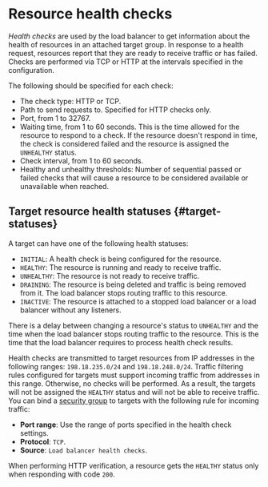 # Resource health checks

*Health checks* are used by the load balancer to get information about the health of resources in an attached target group. In response to a health request, resources report that they are ready to receive traffic or has failed. Checks are performed via TCP or HTTP at the intervals specified in the configuration.

The following should be specified for each check:

* The check type: HTTP or TCP.
* Path to send requests to. Specified for HTTP checks only.
* Port, from 1 to 32767.
* Waiting time, from 1 to 60 seconds. This is the time allowed for the resource to respond to a check. If the resource doesn't respond in time, the check is considered failed and the resource is assigned the `UNHEALTHY` status.
* Check interval, from 1 to 60 seconds.
* Healthy and unhealthy thresholds: Number of sequential passed or failed checks that will cause a resource to be considered available or unavailable when reached.

## Target resource health statuses {#target-statuses}

A target can have one of the following health statuses:

* `INITIAL`: A health check is being configured for the resource.
* `HEALTHY`: The resource is running and ready to receive traffic.
* `UNHEALTHY`: The resource is not ready to receive traffic.
* `DRAINING`: The resource is being deleted and traffic is being removed from it. The load balancer stops routing traffic to this resource.
* `INACTIVE`: The resource is attached to a stopped load balancer or a load balancer without any listeners.

There is a delay between changing a resource's status to `UNHEALTHY` and the time when the load balancer stops routing traffic to the resource. This is the time that the load balancer requires to process health check results.

Health checks are transmitted to target resources from IP addresses in the following ranges: `198.18.235.0/24` and `198.18.248.0/24`. Traffic filtering rules configured for targets must support incoming traffic from addresses in this range. Otherwise, no checks will be performed. As a result, the targets will not be assigned the `HEALTHY` status and will not be able to receive traffic. You can bind a [security group](../../vpc/concepts/security-groups.md) to targets with the following rule for incoming traffic:
* **Port range**: Use the range of ports specified in the health check settings.
* **Protocol**: `TCP`.
* **Source**: `Load balancer health checks`.

When performing HTTP verification, a resource gets the `HEALTHY` status only when responding with code `200`.
